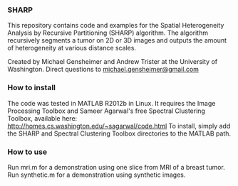 ### SHARP

This repository contains code and examples for the Spatial Heterogeneity Analysis by Recursive Partitioning (SHARP) algorithm. The algorithm recursively segments a tumor on 2D or 3D images and outputs the amount of heterogeneity at various distance scales.

Created by Michael Gensheimer and Andrew Trister at the University of Washington.
Direct questions to michael.gensheimer@gmail.com

### How to install

The code was tested in MATLAB R2012b in Linux. It requires the Image Processing Toolbox and Sameer Agarwal's free Spectral Clustering Toolbox, available here: http://homes.cs.washington.edu/~sagarwal/code.html
To install, simply add the SHARP and Spectral Clustering Toolbox directories to the MATLAB path.

### How to use

Run mri.m for a demonstration using one slice from MRI of a breast tumor.
Run synthetic.m for a demonstration using synthetic images.

